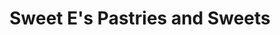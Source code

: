 ---
title: "Sweet E's Pastries and Sweets"
url: /vancouver/sweet-es-pastries-and-sweets/
shop: bakery
---
